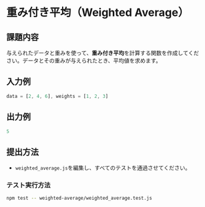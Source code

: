 # 重み付き平均（Weighted Average）

## 課題内容

与えられたデータと重みを使って、**重み付き平均**を計算する関数を作成してください。データとその重みが与えられたとき、平均値を求めます。

## 入力例

```js
data = [2, 4, 6], weights = [1, 2, 3]
```

## 出力例

```js
5
```

## 提出方法

- `weighted_average.js`を編集し、すべてのテストを通過させてください。

### テスト実行方法

```bash
npm test -- weighted-average/weighted_average.test.js
```
